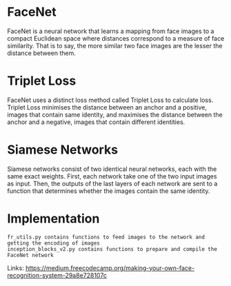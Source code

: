 
# FaceNet
FaceNet is a neural network that learns a mapping from face images to a compact Euclidean space where distances correspond to a measure of face similarity. That is to say, the more similar two face images are the lesser the distance between them.

# Triplet Loss
FaceNet uses a distinct loss method called Triplet Loss to calculate loss. Triplet Loss minimises the distance between an anchor and a positive, images that contain same identity, and maximises the distance between the anchor and a negative, images that contain different identities.

# Siamese Networks
Siamese networks consist of two identical neural networks, each with the same exact weights. First, each network take one of the two input images as input. Then, the outputs of the last layers of each network are sent to a function that determines whether the images contain the same identity.

# Implementation
    fr_utils.py contains functions to feed images to the network and getting the encoding of images
    inception_blocks_v2.py contains functions to prepare and compile the FaceNet network


Links: https://medium.freecodecamp.org/making-your-own-face-recognition-system-29a8e728107c
